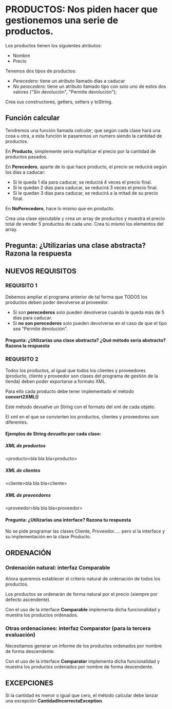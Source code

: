 # PRODUCTOS: Nos piden hacer que gestionemos una serie de productos.

Los productos tienen los siguientes atributos:

- Nombre
- Precio

Tenemos dos tipos de productos:

- *Perecedero:* tiene un atributo llamado días a caducar
- *No perecedero:* tiene un atributo llamado tipo con solo uno de estos dos valores ("Sin devolución", "Permite devolución");

Crea sus constructores, getters, setters y toString.

## Función calcular
Tendremos una función llamada *calcular*, que según cada clase hará una cosa u otra, a esta función le pasaremos un numero siendo la cantidad de productos.

En **Producto**, simplemente seria multiplicar el precio por la cantidad de productos pasados.

En **Perecedero**, aparte de lo que hace producto, el precio se reducirá según los días a caducar:

- Si le queda 1 día para caducar, se reducirá 4 veces el precio final.
- Si le quedan 2 días para caducar, se reducirá 3 veces el precio final.
- Si le quedan 3 días para caducar, se reducirá a la mitad de su precio final.

En **NoPerecedero**, hace lo mismo que en producto.

Crea una clase ejecutable y crea un array de productos y muestra el precio total de vender 5  productos de cada uno. Crea tú mismo los elementos del array.

## Pregunta: ¿Utilizarías una clase abstracta? Razona la respuesta

## NUEVOS REQUISITOS

### REQUISITO 1
Debemos ampliar el programa anterior de tal forma que TODOS los productos deben poder devolverse al proveedor.

- Si son **perecederos** solo pueden devolverse cuando le queda más de 5 días para caducar.
- Si **no son perecederos** solo pueden devolverse en el caso de que el tipo sea "Permite devolución".

#### Pregunta: ¿Utilizarías una clase abstracta? ¿Qué método sería abstracto? Razona la respuesta

### REQUISITO 2
Todos los productos, al igual que todos los clientes y proveedores (producto, cliente y proveedor son clases del programa de gestión de la tienda) deben poder exportarse a formato XML.

Para ello cada producto debe tener implementado el método **convert2XML()**

Este método devuelve un String con el formato del xml de cada objeto.

El xml en el que se convierten los productos, clientes y proveedores son diferentes.

#### Ejemplos de String devuelto por cada clase:

##### XML de productos

&lt;producto&gt;bla bla bla&lt;producto&gt;
  
##### XML de clientes
&lt;cliente&gt;bla bla bla&lt;cliente&gt;
  
##### XML de proveedores
&lt;proveedor&gt;bla bla bla&lt;proveedor&gt;

#### Pregunta: ¿Utilizarías una interface? Razona tu respuesta

No se pide programar las clases Cliente, Proveedor..... pero sí la interface y su implementación en la clase Producto.

## ORDENACIÓN

### Ordenación natural: interfaz Comparable

Ahora queremos establecer el criterio natural de ordenación de todos los productos.

Los productos se ordenarán de forma natural por el precio (siempre por defecto ascendente).

Con el uso de la interface **Comparable** implementa dicha funcionalidad y muestra los productos ordenados.

### Otras ordenaciones: interfaz Comparator (para la tercera evaluación)

Necesitamos generar un informe de los productos ordenados por nombre de forma descendente.

Con el uso de la interface **Comparator** implementa dicha funcionalidad y muestra los productos ordenados por nombre de forma descendente.

## EXCEPCIONES

Si la cantidad es menor o igual que cero, el método calcular debe lanzar una excepción **CantidadIncorrectaException**.
